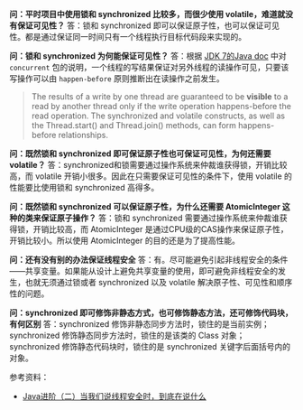 **问：平时项目中使用锁和 synchronized 比较多，而很少使用 volatile，难道就没有保证可见性？**
答：锁和 synchronized 即可以保证原子性，也可以保证可见性。都是通过保证同一时间只有一个线程执行目标代码段来实现的。

**问：锁和 synchronized 为何能保证可见性？**
答：根据 [JDK 7的Java doc](http://docs.oracle.com/javase/7/docs/api/java/util/concurrent/package-summary.html#MemoryVisibility) 中对 `concurrent` 包的说明，一个线程的写结果保证对另外线程的读操作可见，只要该写操作可以由 `happen-before` 原则推断出在读操作之前发生。

> The results of a write by one thread are guaranteed to be **visible** to a read by another thread only if the write operation happens-before the read operation. The synchronized and volatile constructs, as well as the Thread.start() and Thread.join() methods, can form happens-before relationships.

**问：既然锁和 synchronized 即可保证原子性也可保证可见性，为何还需要 volatile？**
答：synchronized和锁需要通过操作系统来仲裁谁获得锁，开销比较高，而 volatile 开销小很多。因此在只需要保证可见性的条件下，使用 volatile 的性能要比使用锁和 synchronized 高得多。

**问：既然锁和 synchronized 可以保证原子性，为什么还需要 AtomicInteger 这种的类来保证原子操作？**
答：锁和 synchronized 需要通过操作系统来仲裁谁获得锁，开销比较高，而 AtomicInteger 是通过CPU级的CAS操作来保证原子性，开销比较小。所以使用 AtomicInteger 的目的还是为了提高性能。

**问：还有没有别的办法保证线程安全**
答：有。尽可能避免引起非线程安全的条件——共享变量。如果能从设计上避免共享变量的使用，即可避免非线程安全的发生，也就无须通过锁或者 synchronized 以及 volatile 解决原子性、可见性和顺序性的问题。

**问：synchronized 即可修饰非静态方式，也可修饰静态方法，还可修饰代码块，有何区别**
答：synchronized 修饰非静态同步方法时，锁住的是当前实例；synchronized 修饰静态同步方法时，锁住的是该类的 Class 对象；synchronized 修饰静态代码块时，锁住的是 synchronized 关键字后面括号内的对象。

参考资料：

- [Java进阶（二）当我们说线程安全时，到底在说什么](http://www.jasongj.com/java/thread_safe/)
